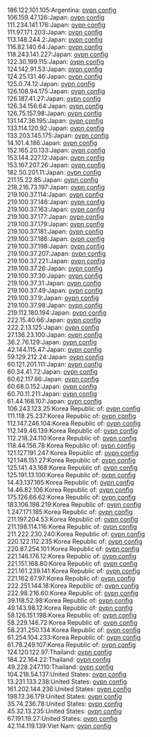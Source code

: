 186.122.101.105:Argentina: [ovpn config](vpn/186_122_101_105.ovpn)  
106.159.47.126:Japan: [ovpn config](vpn/106_159_47_126.ovpn)  
111.234.141.176:Japan: [ovpn config](vpn/111_234_141_176.ovpn)  
111.97.171.203:Japan: [ovpn config](vpn/111_97_171_203.ovpn)  
113.148.244.2:Japan: [ovpn config](vpn/113_148_244_2.ovpn)  
116.82.140.64:Japan: [ovpn config](vpn/116_82_140_64.ovpn)  
118.243.141.227:Japan: [ovpn config](vpn/118_243_141_227.ovpn)  
122.30.199.115:Japan: [ovpn config](vpn/122_30_199_115.ovpn)  
124.142.91.53:Japan: [ovpn config](vpn/124_142_91_53.ovpn)  
124.25.131.46:Japan: [ovpn config](vpn/124_25_131_46.ovpn)  
125.0.74.12:Japan: [ovpn config](vpn/125_0_74_12.ovpn)  
126.108.94.175:Japan: [ovpn config](vpn/126_108_94_175.ovpn)  
126.187.41.27:Japan: [ovpn config](vpn/126_187_41_27.ovpn)  
126.34.156.64:Japan: [ovpn config](vpn/126_34_156_64.ovpn)  
126.75.157.98:Japan: [ovpn config](vpn/126_75_157_98.ovpn)  
131.147.36.195:Japan: [ovpn config](vpn/131_147_36_195.ovpn)  
133.114.120.92:Japan: [ovpn config](vpn/133_114_120_92.ovpn)  
133.203.145.175:Japan: [ovpn config](vpn/133_203_145_175.ovpn)  
14.101.4.186:Japan: [ovpn config](vpn/14_101_4_186.ovpn)  
152.165.20.133:Japan: [ovpn config](vpn/152_165_20_133.ovpn)  
153.144.227.12:Japan: [ovpn config](vpn/153_144_227_12.ovpn)  
153.167.207.26:Japan: [ovpn config](vpn/153_167_207_26.ovpn)  
182.50.201.11:Japan: [ovpn config](vpn/182_50_201_11.ovpn)  
211.15.22.85:Japan: [ovpn config](vpn/211_15_22_85.ovpn)  
218.216.73.197:Japan: [ovpn config](vpn/218_216_73_197.ovpn)  
219.100.37.114:Japan: [ovpn config](vpn/219_100_37_114.ovpn)  
219.100.37.146:Japan: [ovpn config](vpn/219_100_37_146.ovpn)  
219.100.37.163:Japan: [ovpn config](vpn/219_100_37_163.ovpn)  
219.100.37.177:Japan: [ovpn config](vpn/219_100_37_177.ovpn)  
219.100.37.179:Japan: [ovpn config](vpn/219_100_37_179.ovpn)  
219.100.37.181:Japan: [ovpn config](vpn/219_100_37_181.ovpn)  
219.100.37.186:Japan: [ovpn config](vpn/219_100_37_186.ovpn)  
219.100.37.198:Japan: [ovpn config](vpn/219_100_37_198.ovpn)  
219.100.37.207:Japan: [ovpn config](vpn/219_100_37_207.ovpn)  
219.100.37.221:Japan: [ovpn config](vpn/219_100_37_221.ovpn)  
219.100.37.26:Japan: [ovpn config](vpn/219_100_37_26.ovpn)  
219.100.37.30:Japan: [ovpn config](vpn/219_100_37_30.ovpn)  
219.100.37.31:Japan: [ovpn config](vpn/219_100_37_31.ovpn)  
219.100.37.49:Japan: [ovpn config](vpn/219_100_37_49.ovpn)  
219.100.37.9:Japan: [ovpn config](vpn/219_100_37_9.ovpn)  
219.100.37.98:Japan: [ovpn config](vpn/219_100_37_98.ovpn)  
219.112.180.194:Japan: [ovpn config](vpn/219_112_180_194.ovpn)  
222.15.40.66:Japan: [ovpn config](vpn/222_15_40_66.ovpn)  
222.2.13.125:Japan: [ovpn config](vpn/222_2_13_125.ovpn)  
27.136.23.100:Japan: [ovpn config](vpn/27_136_23_100.ovpn)  
36.2.76.129:Japan: [ovpn config](vpn/36_2_76_129.ovpn)  
42.144.115.47:Japan: [ovpn config](vpn/42_144_115_47.ovpn)  
59.129.212.24:Japan: [ovpn config](vpn/59_129_212_24.ovpn)  
60.121.201.111:Japan: [ovpn config](vpn/60_121_201_111.ovpn)  
60.34.41.72:Japan: [ovpn config](vpn/60_34_41_72.ovpn)  
60.62.117.86:Japan: [ovpn config](vpn/60_62_117_86.ovpn)  
60.68.0.152:Japan: [ovpn config](vpn/60_68_0_152.ovpn)  
60.70.11.211:Japan: [ovpn config](vpn/60_70_11_211.ovpn)  
61.44.168.107:Japan: [ovpn config](vpn/61_44_168_107.ovpn)  
106.243.123.25:Korea Republic of: [ovpn config](vpn/106_243_123_25.ovpn)  
111.118.25.237:Korea Republic of: [ovpn config](vpn/111_118_25_237.ovpn)  
112.147.246.104:Korea Republic of: [ovpn config](vpn/112_147_246_104.ovpn)  
112.149.46.139:Korea Republic of: [ovpn config](vpn/112_149_46_139.ovpn)  
112.218.24.110:Korea Republic of: [ovpn config](vpn/112_218_24_110.ovpn)  
118.44.156.78:Korea Republic of: [ovpn config](vpn/118_44_156_78.ovpn)  
121.127.191.247:Korea Republic of: [ovpn config](vpn/121_127_191_247.ovpn)  
121.146.151.27:Korea Republic of: [ovpn config](vpn/121_146_151_27.ovpn)  
125.141.43.168:Korea Republic of: [ovpn config](vpn/125_141_43_168.ovpn)  
125.191.13.100:Korea Republic of: [ovpn config](vpn/125_191_13_100.ovpn)  
14.43.137.165:Korea Republic of: [ovpn config](vpn/14_43_137_165.ovpn)  
14.46.82.106:Korea Republic of: [ovpn config](vpn/14_46_82_106.ovpn)  
175.126.66.62:Korea Republic of: [ovpn config](vpn/175_126_66_62.ovpn)  
183.106.198.219:Korea Republic of: [ovpn config](vpn/183_106_198_219.ovpn)  
1.247.171.185:Korea Republic of: [ovpn config](vpn/1_247_171_185.ovpn)  
211.197.204.53:Korea Republic of: [ovpn config](vpn/211_197_204_53.ovpn)  
211.198.114.116:Korea Republic of: [ovpn config](vpn/211_198_114_116.ovpn)  
211.222.230.240:Korea Republic of: [ovpn config](vpn/211_222_230_240.ovpn)  
220.122.112.235:Korea Republic of: [ovpn config](vpn/220_122_112_235.ovpn)  
220.87.254.101:Korea Republic of: [ovpn config](vpn/220_87_254_101.ovpn)  
221.146.176.12:Korea Republic of: [ovpn config](vpn/221_146_176_12.ovpn)  
221.151.168.80:Korea Republic of: [ovpn config](vpn/221_151_168_80.ovpn)  
221.161.239.141:Korea Republic of: [ovpn config](vpn/221_161_239_141.ovpn)  
221.162.67.97:Korea Republic of: [ovpn config](vpn/221_162_67_97.ovpn)  
222.251.144.18:Korea Republic of: [ovpn config](vpn/222_251_144_18.ovpn)  
222.98.216.60:Korea Republic of: [ovpn config](vpn/222_98_216_60.ovpn)  
39.118.52.98:Korea Republic of: [ovpn config](vpn/39_118_52_98.ovpn)  
49.143.98.12:Korea Republic of: [ovpn config](vpn/49_143_98_12.ovpn)  
58.126.151.198:Korea Republic of: [ovpn config](vpn/58_126_151_198.ovpn)  
58.229.146.72:Korea Republic of: [ovpn config](vpn/58_229_146_72.ovpn)  
58.231.250.134:Korea Republic of: [ovpn config](vpn/58_231_250_134.ovpn)  
61.254.104.233:Korea Republic of: [ovpn config](vpn/61_254_104_233.ovpn)  
61.78.249.107:Korea Republic of: [ovpn config](vpn/61_78_249_107.ovpn)  
124.120.122.97:Thailand: [ovpn config](vpn/124_120_122_97.ovpn)  
184.22.164.22:Thailand: [ovpn config](vpn/184_22_164_22.ovpn)  
49.228.247.110:Thailand: [ovpn config](vpn/49_228_247_110.ovpn)  
104.218.54.137:United States: [ovpn config](vpn/104_218_54_137.ovpn)  
13.231.133.238:United States: [ovpn config](vpn/13_231_133_238.ovpn)  
161.202.144.236:United States: [ovpn config](vpn/161_202_144_236.ovpn)  
198.13.36.179:United States: [ovpn config](vpn/198_13_36_179.ovpn)  
35.74.236.78:United States: [ovpn config](vpn/35_74_236_78.ovpn)  
45.32.13.235:United States: [ovpn config](vpn/45_32_13_235.ovpn)  
67.191.19.27:United States: [ovpn config](vpn/67_191_19_27.ovpn)  
42.114.119.139:Viet Nam: [ovpn config](vpn/42_114_119_139.ovpn)  
